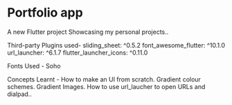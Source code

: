 # Portfolio app

A new Flutter project Showcasing my personal projects..

Third-party Plugins used-
  sliding_sheet: ^0.5.2
  font_awesome_flutter: ^10.1.0
  url_launcher: ^6.1.7
  flutter_launcher_icons: ^0.11.0
  
  Fonts Used - 
  Soho
  
  Concepts Learnt - 
  How to make an UI from scratch.
  Gradient colour schemes.
  Gradient Images.
  How to use url_laucher to open URLs and dialpad..
